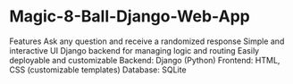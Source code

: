 # Magic-8-Ball-Django-Web-App
Features  Ask any question and receive a randomized response  Simple and interactive UI  Django backend for managing logic and routing  Easily deployable and customizable Backend: Django (Python)  Frontend: HTML, CSS (customizable templates)  Database: SQLite 
